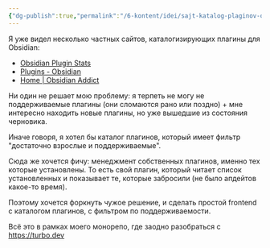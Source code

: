 ```yaml
---
{"dg-publish":true,"permalink":"/6-kontent/idei/sajt-katalog-plaginov-obsidian/","created":"2024-03-12T13:09:45.775+03:00","updated":"2024-03-12T13:15:08.880+03:00"}
---
```


Я уже видел несколько частных сайтов, каталогизирующих плагины для Obsidian:
- [Obsidian Plugin Stats](https://obsidian-plugin-stats.vercel.app/)
- [Plugins - Obsidian](https://obsidian.md/plugins)
- [Home | Obsidian Addict](https://obsidianaddict.com/)

Ни один не решает мою проблему: я терпеть не могу не поддерживаемые плагины (они сломаются рано или поздно) + мне интересно находить новые плагины, но уже вышедшие из состояния черновика.

Иначе говоря, я хотел бы каталог плагинов, который имеет фильтр "достаточно взрослые и поддерживаемые".

Сюда же хочется фичу: менеджмент собственных плагинов, именно тех которые установлены. То есть свой плагин, который читает список установленных и показывает те, которые забросили (не было апдейтов какое-то время).

Поэтому хочется форкнуть чужое решение, и сделать простой frontend с каталогом плагинов, с фильтром по поддерживаемости.

Всё это в рамках моего монорепо, где заодно разобраться с <https://turbo.dev>
